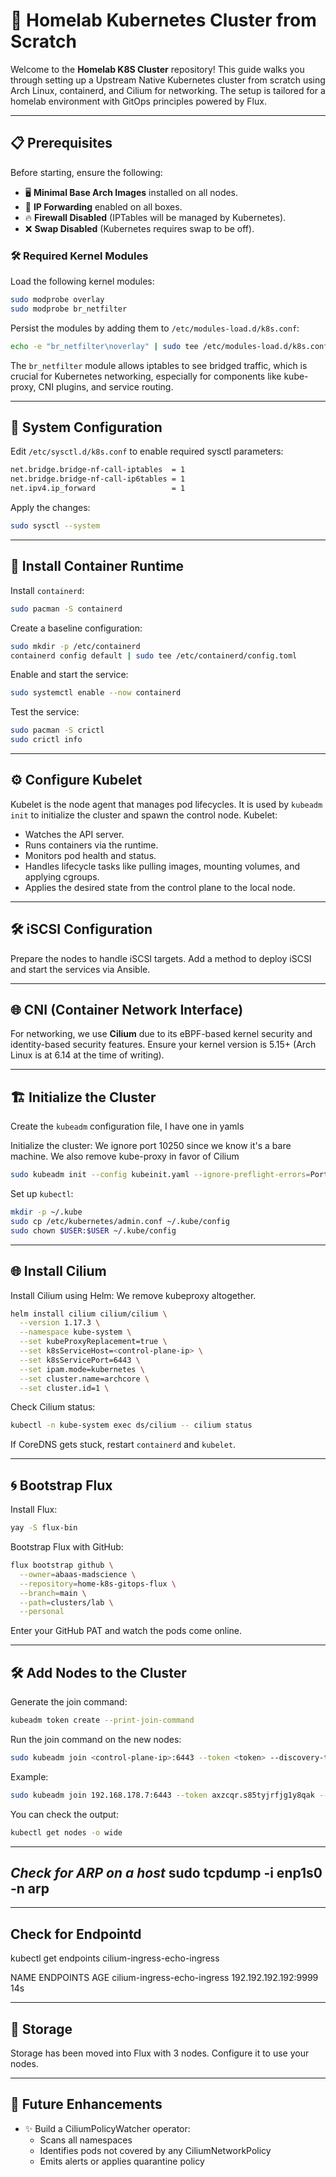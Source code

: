 # 🚀 Homelab Kubernetes Cluster from Scratch

Welcome to the **Homelab K8S Cluster** repository! This guide walks you through setting up a Upstream Native Kubernetes cluster from scratch using Arch Linux, containerd, and Cilium for networking. The setup is tailored for a homelab environment with GitOps principles powered by Flux.

---

## 📋 Prerequisites

Before starting, ensure the following:

- 🖥️ **Minimal Base Arch Images** installed on all nodes.
- 🔄 **IP Forwarding** enabled on all boxes.
- 🔥 **Firewall Disabled** (IPTables will be managed by Kubernetes).
- ❌ **Swap Disabled** (Kubernetes requires swap to be off).

### 🛠️ Required Kernel Modules

Load the following kernel modules:

```bash
sudo modprobe overlay
sudo modprobe br_netfilter
```

Persist the modules by adding them to `/etc/modules-load.d/k8s.conf`:

```bash
echo -e "br_netfilter\noverlay" | sudo tee /etc/modules-load.d/k8s.conf
```

The `br_netfilter` module allows iptables to see bridged traffic, which is crucial for Kubernetes networking, especially for components like kube-proxy, CNI plugins, and service routing.

---

## 🔧 System Configuration

Edit `/etc/sysctl.d/k8s.conf` to enable required sysctl parameters:

```bash
net.bridge.bridge-nf-call-iptables  = 1
net.bridge.bridge-nf-call-ip6tables = 1
net.ipv4.ip_forward                 = 1
```

Apply the changes:

```bash
sudo sysctl --system
```

---

## 🐳 Install Container Runtime

Install `containerd`:

```bash
sudo pacman -S containerd
```

Create a baseline configuration:

```bash
sudo mkdir -p /etc/containerd
containerd config default | sudo tee /etc/containerd/config.toml
```

Enable and start the service:

```bash
sudo systemctl enable --now containerd
```

Test the service:

```bash
sudo pacman -S crictl
sudo crictl info
```

---

## ⚙️ Configure Kubelet

Kubelet is the node agent that manages pod lifecycles. It is used by `kubeadm init` to initialize the cluster and spawn the control node. Kubelet:

- Watches the API server.
- Runs containers via the runtime.
- Monitors pod health and status.
- Handles lifecycle tasks like pulling images, mounting volumes, and applying cgroups.
- Applies the desired state from the control plane to the local node.

---

## 🛠️ iSCSI Configuration

Prepare the nodes to handle iSCSI targets. Add a method to deploy iSCSI and start the services via Ansible.

---

## 🌐 CNI (Container Network Interface)

For networking, we use **Cilium** due to its eBPF-based kernel security and identity-based security features. Ensure your kernel version is 5.15+ (Arch Linux is at 6.14 at the time of writing).

---

## 🏗️ Initialize the Cluster

Create the `kubeadm` configuration file, I have one in yamls


Initialize the cluster:
We ignore port 10250 since we know it's a bare machine.
We also remove kube-proxy in favor of Cilium

```bash
sudo kubeadm init --config kubeinit.yaml --ignore-preflight-errors=Port-10250   --skip-phases=addon/kube-proxy

```

Set up `kubectl`:

```bash
mkdir -p ~/.kube
sudo cp /etc/kubernetes/admin.conf ~/.kube/config
sudo chown $USER:$USER ~/.kube/config
```

---

## 🌐 Install Cilium

Install Cilium using Helm:
We remove kubeproxy altogether.

```bash
helm install cilium cilium/cilium \
  --version 1.17.3 \
  --namespace kube-system \
  --set kubeProxyReplacement=true \
  --set k8sServiceHost=<control-plane-ip> \
  --set k8sServicePort=6443 \
  --set ipam.mode=kubernetes \
  --set cluster.name=archcore \
  --set cluster.id=1 \
```

Check Cilium status:

```bash
kubectl -n kube-system exec ds/cilium -- cilium status
```

If CoreDNS gets stuck, restart `containerd` and `kubelet`.

---

## 🌀 Bootstrap Flux

Install Flux:

```bash
yay -S flux-bin
```

Bootstrap Flux with GitHub:

```bash
flux bootstrap github \
  --owner=abaas-madscience \
  --repository=home-k8s-gitops-flux \
  --branch=main \
  --path=clusters/lab \
  --personal
```

Enter your GitHub PAT and watch the pods come online.

---

## 🛠️ Add Nodes to the Cluster

Generate the join command:

```bash
kubeadm token create --print-join-command
```

Run the join command on the new nodes:

```bash
sudo kubeadm join <control-plane-ip>:6443 --token <token> --discovery-token-ca-cert-hash sha256:<hash>
```

Example:

```bash
sudo kubeadm join 192.168.178.7:6443 --token axzcqr.s85tyjrfjg1y8qak --discovery-token-ca-cert-hash sha256:1d4e93e09e8d4506f6669218ecc1ecdc4afa50ece43dfbbbf0de1d5097a434ad
```
You can check the output:

```bash
kubectl get nodes -o wide
```

---
*Check for ARP on a host*
sudo tcpdump -i enp1s0 -n arp
---

---
## Check for Endpointd
kubectl get endpoints cilium-ingress-echo-ingress

NAME                          ENDPOINTS              AGE
cilium-ingress-echo-ingress   192.192.192.192:9999   14s

---

## 💾 Storage

Storage has been moved into Flux with 3 nodes. Configure it to use your nodes.

---

## 🧪 Future Enhancements

- ✨ Build a CiliumPolicyWatcher operator:
  - Scans all namespaces
  - Identifies pods not covered by any CiliumNetworkPolicy
  - Emits alerts or applies quarantine policy
